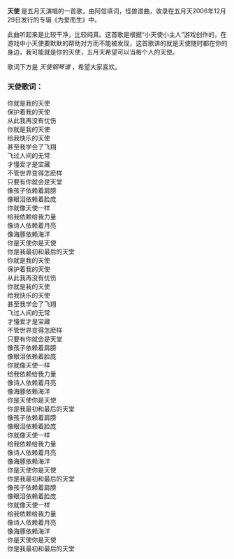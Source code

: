 

**天使** 是五月天演唱的一首歌，由阿信填词，怪兽谱曲，收录在五月天2006年12月29日发行的专辑《为爱而生》中。

  
此曲听起来是比较干净，比较纯真。这首歌是根据“小天使小主人”游戏创作的，在游戏中小天使要默默的帮助对方而不能被发现，这首歌讲的就是天使随时都在你的身边，我可能就是你的天使，五月天希望可以当每个人的天使。

  
歌词下方是 _天使钢琴谱_ ，希望大家喜欢。

### 天使歌词：

你就是我的天使  
保护着我的天使  
从此我再没有忧伤  
你就是我的天使  
给我快乐的天使  
甚至我学会了飞翔  
飞过人间的无常  
才懂爱才是宝藏  
不管世界变得怎麽样  
只要有你就会是天堂  
像孩子依赖着肩膀  
像眼泪依赖着脸庞  
你就像天使一样  
给我依赖给我力量  
像诗人依赖着月亮  
像海豚依赖海洋  
你是天使你是天使  
你是我最初和最后的天堂  
你就是我的天使  
保护着我的天使  
从此我再没有忧伤  
你就是我的天使  
给我快乐的天使  
甚至我学会了飞翔  
飞过人间的无常  
才懂爱才是宝藏  
不管世界变得怎麽样  
只要有你就会是天堂  
像孩子依赖着肩膀  
像眼泪依赖着脸庞  
你就像天使一样  
给我依赖给我力量  
像诗人依赖着月亮  
像海豚依赖海洋  
你是天使你是天使  
你是我最初和最后的天堂  
像孩子依赖着肩膀  
像眼泪依赖着脸庞  
你就像天使一样  
给我依赖给我力量  
像诗人依赖着月亮  
像海豚依赖海洋  
你是天使你是天使  
你是我最初和最后的天堂  
像孩子依赖着肩膀  
像眼泪依赖着脸庞  
你就像天使一样  
给我依赖给我力量  
像诗人依赖着月亮  
像海豚依赖海洋  
你是天使你是天使  
你是我最初和最后的天堂


